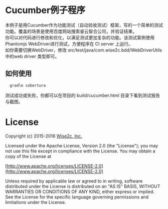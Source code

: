 # Cucumber例子程序
  本例子是用Cucumber作为功能测试（自动验收测试）框架，写的一个简单的测试功能。覆盖的场景是使用百度网站搜索睿云智合公司，并验证结果。  
  你可以对代码进行修改和优化，以满足测试更加复杂的功能。该测试案例使用Phantomjs WebDriver进行测试，方便程序在 CI server 上运行。  
  如你需要切换WebDriver，修改 src/test/java/com.wise2c.bdd/WebDriverUtils 中的web driver 类型即可。 
## 如何使用
      gradle cobertura  
   测试成功或失败，你都可以在项目的 build/cucumber.html 目录下看到测试报告与截图。      
# License
Copyright (c) 2015-2016 [Wise2c, Inc.](http://www.wise2c.com)

Licensed under the Apache License, Version 2.0 (the "License");
you may not use this file except in compliance with the License.
You may obtain a copy of the License at

[http://www.apache.org/licenses/LICENSE-2.0](http://www.apache.org/licenses/LICENSE-2.0)

Unless required by applicable law or agreed to in writing, software
distributed under the License is distributed on an "AS IS" BASIS,
WITHOUT WARRANTIES OR CONDITIONS OF ANY KIND, either express or implied.
See the License for the specific language governing permissions and
limitations under the License.
